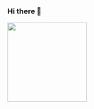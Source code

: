 ### Hi there 👋
<a href="javascript: void 0;">
  <img  align="center" height="180em" src="https://github-readme-stats.vercel.app/api/top-langs/?username=lynnkoo&theme=dracula&layout=compact" />
</a>
<!--
**lynnkoo/lynnkoo** is a ✨ _special_ ✨ repository because its `README.md` (this file) appears on your GitHub profile.

Here are some ideas to get you started:

- 🔭 I’m currently working on ...
- 🌱 I’m currently learning ...
- 👯 I’m looking to collaborate on ...
- 🤔 I’m looking for help with ...
- 💬 Ask me about ...
- 📫 How to reach me: ...
- 😄 Pronouns: ...
- ⚡ Fun fact: ...
-->
